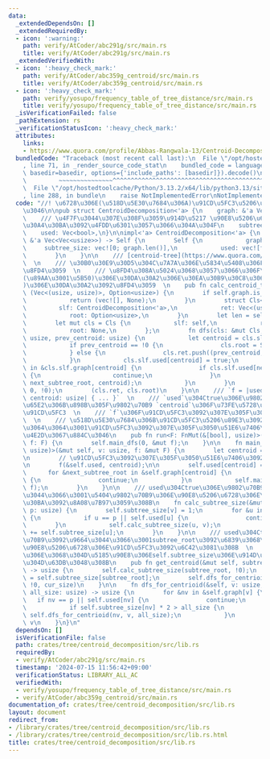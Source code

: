 ```yaml
---
data:
  _extendedDependsOn: []
  _extendedRequiredBy:
  - icon: ':warning:'
    path: verify/AtCoder/abc291g/src/main.rs
    title: verify/AtCoder/abc291g/src/main.rs
  _extendedVerifiedWith:
  - icon: ':heavy_check_mark:'
    path: verify/AtCoder/abc359g_centroid/src/main.rs
    title: verify/AtCoder/abc359g_centroid/src/main.rs
  - icon: ':heavy_check_mark:'
    path: verify/yosupo/frequency_table_of_tree_distance/src/main.rs
    title: verify/yosupo/frequency_table_of_tree_distance/src/main.rs
  _isVerificationFailed: false
  _pathExtension: rs
  _verificationStatusIcon: ':heavy_check_mark:'
  attributes:
    links:
    - https://www.quora.com/profile/Abbas-Rangwala-13/Centroid-Decomposition-of-a-Tree
  bundledCode: "Traceback (most recent call last):\n  File \"/opt/hostedtoolcache/Python/3.13.2/x64/lib/python3.13/site-packages/onlinejudge_verify/documentation/build.py\"\
    , line 71, in _render_source_code_stat\n    bundled_code = language.bundle(stat.path,\
    \ basedir=basedir, options={'include_paths': [basedir]}).decode()\n          \
    \         ~~~~~~~~~~~~~~~^^^^^^^^^^^^^^^^^^^^^^^^^^^^^^^^^^^^^^^^^^^^^^^^^^^^^^^^^^^^^^^^^^\n\
    \  File \"/opt/hostedtoolcache/Python/3.13.2/x64/lib/python3.13/site-packages/onlinejudge_verify/languages/rust.py\"\
    , line 288, in bundle\n    raise NotImplementedError\nNotImplementedError\n"
  code: "//! \u6728\u306E(\u518D\u5E30\u7684\u306A)\u91CD\u5FC3\u5206\u89E3\u3092\u884C\
    \u3046\n\npub struct CentroidDecomposition<'a> {\n    graph: &'a Vec<Vec<usize>>,\n\
    \    /// \u4F7F\u3044\u307E\u308F\u3059\u914D\u5217 \u90E8\u5206\u6728\u306E\u30B5\
    \u30A4\u30BA\u3092\u4FDD\u6301\u3057\u3066\u304A\u304F\n    subtree_size: Vec<usize>,\n\
    \    used: Vec<bool>,\n}\n\nimpl<'a> CentroidDecomposition<'a> {\n    pub fn new(graph:\
    \ &'a Vec<Vec<usize>>) -> Self {\n        Self {\n            graph,\n       \
    \     subtree_size: vec![0; graph.len()],\n            used: vec![false; graph.len()],\n\
    \        }\n    }\n\n    /// [centroid-tree](https://www.quora.com/profile/Abbas-Rangwala-13/Centroid-Decomposition-of-a-Tree)\
    \  \n    /// \u30B0\u30E9\u30D5\u304C\u7A7A\u306E\u5834\u5408\u306F(vec![], None)\u3092\
    \u8FD4\u3059  \n    /// \u8FD4\u308A\u5024\u3068\u3057\u3066\u306F\u3001centroid-tree\u306E\
    (\u89AA\u3001\u5B50)\u306E\u30DA\u30A2\u306E\u30EA\u30B9\u30C8\u3068Some(\u6839\
    )\u306E\u30DA\u30A2\u3092\u8FD4\u3059  \n    pub fn calc_centroid_tree(self) ->\
    \ (Vec<(usize, usize)>, Option<usize>) {\n        if self.graph.is_empty() {\n\
    \            return (vec![], None);\n        }\n        struct Cls<'a> {\n   \
    \         slf: CentroidDecomposition<'a>,\n            ret: Vec<(usize, usize)>,\n\
    \            root: Option<usize>,\n        }\n        let len = self.graph.len();\n\
    \        let mut cls = Cls {\n            slf: self,\n            ret: Vec::with_capacity(len),\n\
    \            root: None,\n        };\n        fn dfs(cls: &mut Cls, subtree_root:\
    \ usize, prev_centroid: usize) {\n            let centroid = cls.slf.get_centroid(subtree_root);\n\
    \            if prev_centroid == !0 {\n                cls.root = Some(centroid);\n\
    \            } else {\n                cls.ret.push((prev_centroid, centroid));\n\
    \            }\n            cls.slf.used[centroid] = true;\n            for &next_subtree_root\
    \ in &cls.slf.graph[centroid] {\n                if cls.slf.used[next_subtree_root]\
    \ {\n                    continue;\n                }\n                dfs(cls,\
    \ next_subtree_root, centroid);\n            }\n        }\n        dfs(&mut cls,\
    \ 0, !0);\n        (cls.ret, cls.root)\n    }\n\n    /// `f = |used: &[bool],\
    \ centroid: usize| { ... }`  \n    /// `used`\u304Ctrue\u306E\u9802\u70B9\u306F\
    \u65E2\u306B\u898B\u305F\u9802\u70B9 `centroid`\u306F\u73FE\u5728\u8003\u3048\u308B\
    \u91CD\u5FC3  \n    /// `f`\u306F\u91CD\u5FC3\u3092\u307E\u305F\u3050\u51E6\u7406\
    \  \n    /// \u518D\u5E30\u7684\u306B\u91CD\u5FC3\u5206\u89E3\u3092\u884C\u3044\
    \u3064\u3064\u3001\u91CD\u5FC3\u3092\u307E\u305F\u3050\u51E6\u7406\u3092\u9014\
    \u4E2D\u3067\u884C\u3046\n    pub fn run<F: FnMut(&[bool], usize)>(mut self, mut\
    \ f: F) {\n        self.main_dfs(0, &mut f);\n    }\n\n    fn main_dfs<F: FnMut(&[bool],\
    \ usize)>(&mut self, v: usize, f: &mut F) {\n        let centroid = self.get_centroid(v);\n\
    \n        // \u91CD\u5FC3\u3092\u307E\u305F\u3050\u51E6\u7406\u3092\u884C\u3046\
    \n        f(&self.used, centroid);\n\n        self.used[centroid] = true;\n  \
    \      for &next_subtree_root in &self.graph[centroid] {\n            if self.used[next_subtree_root]\
    \ {\n                continue;\n            }\n            self.main_dfs(next_subtree_root,\
    \ f);\n        }\n    }\n\n    /// used\u304Ctrue\u306E\u9802\u70B9\u3092\u9664\
    \u3044\u3066\u3001\u5404\u9802\u70B9\u306E\u90E8\u5206\u6728\u306E\u30B5\u30A4\
    \u30BA\u3092\u8A08\u7B97\u3059\u308B\n    fn calc_subtree_size(&mut self, v: usize,\
    \ p: usize) {\n        self.subtree_size[v] = 1;\n        for &u in &self.graph[v]\
    \ {\n            if u == p || self.used[u] {\n                continue;\n    \
    \        }\n            self.calc_subtree_size(u, v);\n            self.subtree_size[v]\
    \ += self.subtree_size[u];\n        }\n    }\n\n    /// used\u304Ctrue\u306E\u9802\
    \u70B9\u3092\u9664\u3044\u3066\u3001subtree_root\u3092\u6839\u3068\u3059\u308B\
    \u90E8\u5206\u6728\u306E\u91CD\u5FC3\u3092\u6C42\u3081\u308B  \n    /// \u3053\
    \u306E\u3068\u304D\u5185\u90E8\u306Eself.subtree_size\u306E\u914D\u5217\u3092\u66F8\
    \u304D\u63DB\u3048\u308B\n    pub fn get_centroid(&mut self, subtree_root: usize)\
    \ -> usize {\n        self.calc_subtree_size(subtree_root, !0);\n        let cur_size\
    \ = self.subtree_size[subtree_root];\n        self.dfs_for_centrioid(subtree_root,\
    \ !0, cur_size)\n    }\n\n    fn dfs_for_centrioid(&self, v: usize, p: usize,\
    \ all_size: usize) -> usize {\n        for &nv in &self.graph[v] {\n         \
    \   if nv == p || self.used[nv] {\n                continue;\n            }\n\
    \            if self.subtree_size[nv] * 2 > all_size {\n                return\
    \ self.dfs_for_centrioid(nv, v, all_size);\n            }\n        }\n       \
    \ v\n    }\n}\n"
  dependsOn: []
  isVerificationFile: false
  path: crates/tree/centroid_decomposition/src/lib.rs
  requiredBy:
  - verify/AtCoder/abc291g/src/main.rs
  timestamp: '2024-07-15 11:56:42+09:00'
  verificationStatus: LIBRARY_ALL_AC
  verifiedWith:
  - verify/yosupo/frequency_table_of_tree_distance/src/main.rs
  - verify/AtCoder/abc359g_centroid/src/main.rs
documentation_of: crates/tree/centroid_decomposition/src/lib.rs
layout: document
redirect_from:
- /library/crates/tree/centroid_decomposition/src/lib.rs
- /library/crates/tree/centroid_decomposition/src/lib.rs.html
title: crates/tree/centroid_decomposition/src/lib.rs
---
```

